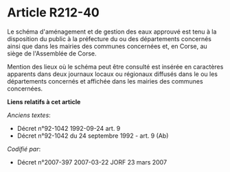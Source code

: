 # Article R212-40

Le schéma d'aménagement et de gestion des eaux approuvé est tenu à la disposition du public à la préfecture du ou des
départements concernés ainsi que dans les mairies des communes concernées et, en Corse, au siège de l'Assemblée de Corse.

Mention des lieux où le schéma peut être consulté est insérée en caractères apparents dans deux journaux locaux ou régionaux
diffusés dans le ou les départements concernés et affichée dans les mairies des communes concernées.

**Liens relatifs à cet article**

_Anciens textes_:

  - Décret n°92-1042 1992-09-24 art. 9
  - Décret n°92-1042 du 24 septembre 1992 - art. 9 (Ab)

_Codifié par_:

  - Décret n°2007-397 2007-03-22 JORF 23 mars 2007
